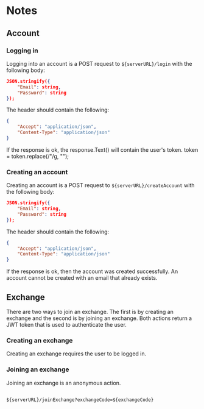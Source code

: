 # Notes
## Account
### Logging in
Logging into an account is a POST request to `${serverURL}/login` with the following body:
```json
JSON.stringify({
    "Email": string,
    "Password": string
});
```
The header should contain the following:
```json
{
    "Accept": "application/json",
    "Content-Type": "application/json"
}
```
If the response is ok, the response.Text() will contain the user's token.
token = token.replace(/"/g, "");

### Creating an account
Creating an account is a POST request to `${serverURL}/createAccount` with the following body:
```json
JSON.stringify({
    "Email": string,
    "Password": string
});
```
The header should contain the following:
```json
{
    "Accept": "application/json",
    "Content-Type": "application/json"
}
```
If the response is ok, then the account was created successfully. An account cannot be created with an email that already exists.

## Exchange
There are two ways to join an exchange. The first is by creating an exchange and the second is by joining an exchange. Both actions return a JWT token that is used to authenticate the user.

### Creating an exchange
Creating an exchange requires the user to be logged in.

### Joining an exchange
Joining an exchange is an anonymous action.

##




`${serverURL}/joinExchange?exchangeCode=${exchangeCode}`
